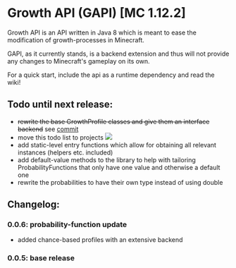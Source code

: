 # Growth API (GAPI)  [MC 1.12.2]

Growth API is an API written in Java 8 which is meant to ease the modification of
 growth-processes in Minecraft.
 
 GAPI, as it currently stands, is a backend extension and thus will not provide any changes to Minecraft's gameplay on
 its own.
 
 For a quick start, include the api as a runtime dependency and read the wiki!
 
 ## Todo until next release:
 
 - ~~rewrite the base GrowthProfile classes and give them an interface backend~~  see  [commit](https://github.com/TomConnery/GrowthAPI/commit/ced4d1b94cd4e65cb776717180c49e9bc72d8200)
 - move this todo list to projects ![](https://static-cdn.jtvnw.net/emoticons/v1/25/1.0)
 - add static-level entry functions which allow for obtaining all relevant instances (helpers etc. included)
 - add default-value methods to the library to help with tailoring ProbabilityFunctions that only have one value and otherwise a default one
 - rewrite the probabilities to have their own type instead of using double
 
 ## Changelog:
 
 ### 0.0.6: probability-function update
 
 - added chance-based profiles with an extensive backend
 
 
 ### 0.0.5: base release   
  
